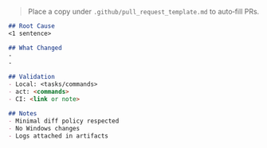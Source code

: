 > Place a copy under `.github/pull_request_template.md` to auto‑fill PRs.

```markdown
## Root Cause
<1 sentence>

## What Changed
-
-

## Validation
- Local: <tasks/commands>
- act: <commands>
- CI: <link or note>

## Notes
- Minimal diff policy respected
- No Windows changes
- Logs attached in artifacts